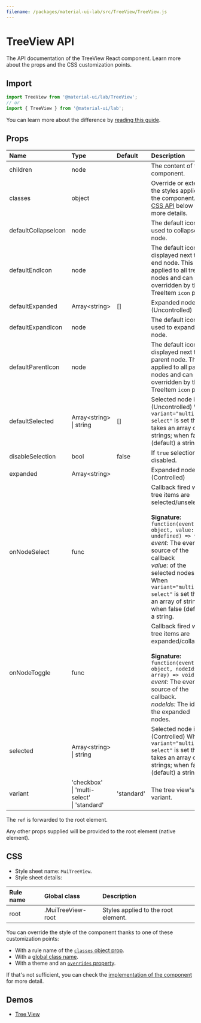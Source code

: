 ```yaml
---
filename: /packages/material-ui-lab/src/TreeView/TreeView.js
---
```


<!--- This documentation is automatically generated, do not try to edit it. -->

# TreeView API

<p class="description">The API documentation of the TreeView React component. Learn more about the props and the CSS customization points.</p>

## Import

```js
import TreeView from '@material-ui/lab/TreeView';
// or
import { TreeView } from '@material-ui/lab';
```

You can learn more about the difference by [reading this guide](/guides/minimizing-bundle-size/).



## Props

| Name | Type | Default | Description |
|:-----|:-----|:--------|:------------|
| <span class="prop-name">children</span> | <span class="prop-type">node</span> |  | The content of the component. |
| <span class="prop-name">classes</span> | <span class="prop-type">object</span> |  | Override or extend the styles applied to the component. See [CSS API](#css) below for more details. |
| <span class="prop-name">defaultCollapseIcon</span> | <span class="prop-type">node</span> |  | The default icon used to collapse the node. |
| <span class="prop-name">defaultEndIcon</span> | <span class="prop-type">node</span> |  | The default icon displayed next to a end node. This is applied to all tree nodes and can be overridden by the TreeItem `icon` prop. |
| <span class="prop-name">defaultExpanded</span> | <span class="prop-type">Array&lt;string&gt;</span> | <span class="prop-default">[]</span> | Expanded node ids. (Uncontrolled) |
| <span class="prop-name">defaultExpandIcon</span> | <span class="prop-type">node</span> |  | The default icon used to expand the node. |
| <span class="prop-name">defaultParentIcon</span> | <span class="prop-type">node</span> |  | The default icon displayed next to a parent node. This is applied to all parent nodes and can be overridden by the TreeItem `icon` prop. |
| <span class="prop-name">defaultSelected</span> | <span class="prop-type">Array&lt;string&gt;<br>&#124;&nbsp;string</span> | <span class="prop-default">[]</span> | Selected node ids. (Uncontrolled) When `variant="multi-select"` is set this takes an array of strings; when false (default) a string. |
| <span class="prop-name">disableSelection</span> | <span class="prop-type">bool</span> | <span class="prop-default">false</span> | If `true` selection is disabled. |
| <span class="prop-name">expanded</span> | <span class="prop-type">Array&lt;string&gt;</span> |  | Expanded node ids. (Controlled) |
| <span class="prop-name">onNodeSelect</span> | <span class="prop-type">func</span> |  | Callback fired when tree items are selected/unselected.<br><br>**Signature:**<br>`function(event: object, value: undefined) => void`<br>*event:* The event source of the callback<br>*value:* of the selected nodes. When `variant="multi-select"` is set this is an array of strings; when false (default) a string. |
| <span class="prop-name">onNodeToggle</span> | <span class="prop-type">func</span> |  | Callback fired when tree items are expanded/collapsed.<br><br>**Signature:**<br>`function(event: object, nodeIds: array) => void`<br>*event:* The event source of the callback.<br>*nodeIds:* The ids of the expanded nodes. |
| <span class="prop-name">selected</span> | <span class="prop-type">Array&lt;string&gt;<br>&#124;&nbsp;string</span> |  | Selected node ids. (Controlled) When `variant="multi-select"` is set this takes an array of strings; when false (default) a string. |
| <span class="prop-name">variant</span> | <span class="prop-type">'checkbox'<br>&#124;&nbsp;'multi-select'<br>&#124;&nbsp;'standard'</span> | <span class="prop-default">'standard'</span> | The tree view's variant. |

The `ref` is forwarded to the root element.

Any other props supplied will be provided to the root element (native element).

## CSS

- Style sheet name: `MuiTreeView`.
- Style sheet details:

| Rule name | Global class | Description |
|:-----|:-------------|:------------|
| <span class="prop-name">root</span> | <span class="prop-name">.MuiTreeView-root</span> | Styles applied to the root element.

You can override the style of the component thanks to one of these customization points:

- With a rule name of the [`classes` object prop](/customization/components/#overriding-styles-with-classes).
- With a [global class name](/customization/components/#overriding-styles-with-global-class-names).
- With a theme and an [`overrides` property](/customization/globals/#css).

If that's not sufficient, you can check the [implementation of the component](https://github.com/mui-org/material-ui/blob/master/packages/material-ui-lab/src/TreeView/TreeView.js) for more detail.

## Demos

- [Tree View](/components/tree-view/)

